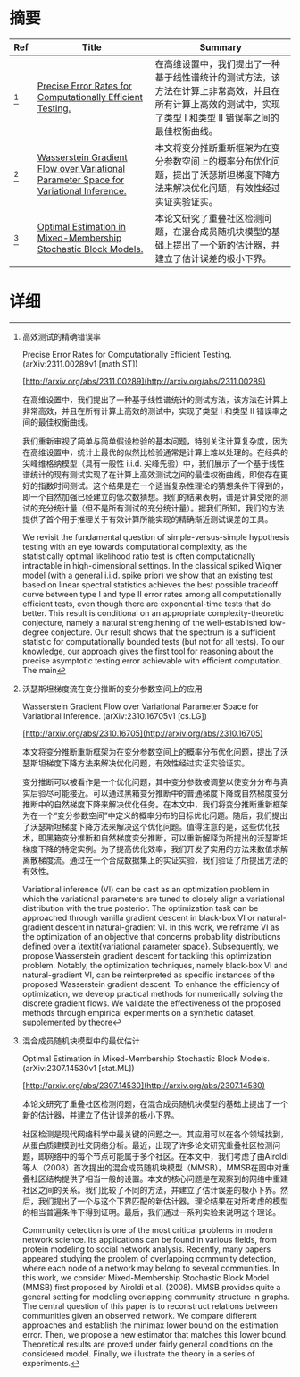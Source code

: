 # 摘要

| Ref | Title | Summary |
| --- | --- | --- |
| [^1] | [Precise Error Rates for Computationally Efficient Testing.](http://arxiv.org/abs/2311.00289) | 在高维设置中，我们提出了一种基于线性谱统计的测试方法，该方法在计算上非常高效，并且在所有计算上高效的测试中，实现了类型 I 和类型 II 错误率之间的最佳权衡曲线。 |
| [^2] | [Wasserstein Gradient Flow over Variational Parameter Space for Variational Inference.](http://arxiv.org/abs/2310.16705) | 本文将变分推断重新框架为在变分参数空间上的概率分布优化问题，提出了沃瑟斯坦梯度下降方法来解决优化问题，有效性经过实证实验证实。 |
| [^3] | [Optimal Estimation in Mixed-Membership Stochastic Block Models.](http://arxiv.org/abs/2307.14530) | 本论文研究了重叠社区检测问题，在混合成员随机块模型的基础上提出了一个新的估计器，并建立了估计误差的极小下界。 |

# 详细

[^1]: 高效测试的精确错误率

    Precise Error Rates for Computationally Efficient Testing. (arXiv:2311.00289v1 [math.ST])

    [http://arxiv.org/abs/2311.00289](http://arxiv.org/abs/2311.00289)

    在高维设置中，我们提出了一种基于线性谱统计的测试方法，该方法在计算上非常高效，并且在所有计算上高效的测试中，实现了类型 I 和类型 II 错误率之间的最佳权衡曲线。

    

    我们重新审视了简单与简单假设检验的基本问题，特别关注计算复杂度，因为在高维设置中，统计上最优的似然比检验通常是计算上难以处理的。在经典的尖峰维格纳模型（具有一般性 i.i.d. 尖峰先验）中，我们展示了一个基于线性谱统计的现有测试实现了在计算上高效测试之间的最佳权衡曲线，即使存在更好的指数时间测试。这个结果是在一个适当复杂性理论的猜想条件下得到的，即一个自然加强已经建立的低次数猜想。我们的结果表明，谱是计算受限的测试的充分统计量（但不是所有测试的充分统计量）。据我们所知，我们的方法提供了首个用于推理关于有效计算所能实现的精确渐近测试误差的工具。

    We revisit the fundamental question of simple-versus-simple hypothesis testing with an eye towards computational complexity, as the statistically optimal likelihood ratio test is often computationally intractable in high-dimensional settings. In the classical spiked Wigner model (with a general i.i.d. spike prior) we show that an existing test based on linear spectral statistics achieves the best possible tradeoff curve between type I and type II error rates among all computationally efficient tests, even though there are exponential-time tests that do better. This result is conditional on an appropriate complexity-theoretic conjecture, namely a natural strengthening of the well-established low-degree conjecture. Our result shows that the spectrum is a sufficient statistic for computationally bounded tests (but not for all tests).  To our knowledge, our approach gives the first tool for reasoning about the precise asymptotic testing error achievable with efficient computation. The main
    
[^2]: 沃瑟斯坦梯度流在变分推断的变分参数空间上的应用

    Wasserstein Gradient Flow over Variational Parameter Space for Variational Inference. (arXiv:2310.16705v1 [cs.LG])

    [http://arxiv.org/abs/2310.16705](http://arxiv.org/abs/2310.16705)

    本文将变分推断重新框架为在变分参数空间上的概率分布优化问题，提出了沃瑟斯坦梯度下降方法来解决优化问题，有效性经过实证实验证实。

    

    变分推断可以被看作是一个优化问题，其中变分参数被调整以使变分分布与真实后验尽可能接近。可以通过黑箱变分推断中的普通梯度下降或自然梯度变分推断中的自然梯度下降来解决优化任务。在本文中，我们将变分推断重新框架为在一个“变分参数空间”中定义的概率分布的目标优化问题。随后，我们提出了沃瑟斯坦梯度下降方法来解决这个优化问题。值得注意的是，这些优化技术，即黑箱变分推断和自然梯度变分推断，可以重新解释为所提出的沃瑟斯坦梯度下降的特定实例。为了提高优化效率，我们开发了实用的方法来数值求解离散梯度流。通过在一个合成数据集上的实证实验，我们验证了所提出方法的有效性。

    Variational inference (VI) can be cast as an optimization problem in which the variational parameters are tuned to closely align a variational distribution with the true posterior. The optimization task can be approached through vanilla gradient descent in black-box VI or natural-gradient descent in natural-gradient VI. In this work, we reframe VI as the optimization of an objective that concerns probability distributions defined over a \textit{variational parameter space}. Subsequently, we propose Wasserstein gradient descent for tackling this optimization problem. Notably, the optimization techniques, namely black-box VI and natural-gradient VI, can be reinterpreted as specific instances of the proposed Wasserstein gradient descent. To enhance the efficiency of optimization, we develop practical methods for numerically solving the discrete gradient flows. We validate the effectiveness of the proposed methods through empirical experiments on a synthetic dataset, supplemented by theore
    
[^3]: 混合成员随机块模型中的最优估计

    Optimal Estimation in Mixed-Membership Stochastic Block Models. (arXiv:2307.14530v1 [stat.ML])

    [http://arxiv.org/abs/2307.14530](http://arxiv.org/abs/2307.14530)

    本论文研究了重叠社区检测问题，在混合成员随机块模型的基础上提出了一个新的估计器，并建立了估计误差的极小下界。

    

    社区检测是现代网络科学中最关键的问题之一。其应用可以在各个领域找到，从蛋白质建模到社交网络分析。最近，出现了许多论文研究重叠社区检测问题，即网络中的每个节点可能属于多个社区。在本文中，我们考虑了由Airoldi等人（2008）首次提出的混合成员随机块模型（MMSB）。MMSB在图中对重叠社区结构提供了相当一般的设置。本文的核心问题是在观察到的网络中重建社区之间的关系。我们比较了不同的方法，并建立了估计误差的极小下界。然后，我们提出了一个与这个下界匹配的新估计器。理论结果在对所考虑的模型的相当普遍条件下得到证明。最后，我们通过一系列实验来说明这个理论。

    Community detection is one of the most critical problems in modern network science. Its applications can be found in various fields, from protein modeling to social network analysis. Recently, many papers appeared studying the problem of overlapping community detection, where each node of a network may belong to several communities. In this work, we consider Mixed-Membership Stochastic Block Model (MMSB) first proposed by Airoldi et al. (2008). MMSB provides quite a general setting for modeling overlapping community structure in graphs. The central question of this paper is to reconstruct relations between communities given an observed network. We compare different approaches and establish the minimax lower bound on the estimation error. Then, we propose a new estimator that matches this lower bound. Theoretical results are proved under fairly general conditions on the considered model. Finally, we illustrate the theory in a series of experiments.
    

